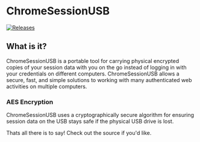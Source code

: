 # ChromeSessionUSB
<a href="https://github.com/ext0/ChromeSessionUSB/releases"><img src="https://camo.githubusercontent.com/555e7b3343d4a537b97fbdbc1672223f45badbf2/68747470733a2f2f696d672e736869656c64732e696f2f7472617669732f747762732f626f6f7473747261702f6d61737465722e737667" alt="Releases" data-canonical-src="https://img.shields.io/travis/twbs/bootstrap/master.svg"></a>
<h2>What is it?</h2>
<p>ChromeSessionUSB is a portable tool for carrying physical encrypted copies of your session data with you on the go instead of logging in with your credentials on different computers. ChromeSessionUSB allows a secure, fast, and simple solutions to working with many authenticated web activities on multiple computers.</p>

<h3>AES Encryption</h3>
<p>ChromeSessionUSB uses a cryptographically secure algorithm for ensuring session data on the USB stays safe if the physical USB drive is lost.</p>

Thats all there is to say! Check out the source if you'd like.




